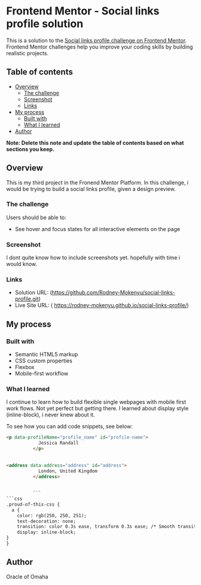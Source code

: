 # Frontend Mentor - Social links profile solution

This is a solution to the [Social links profile challenge on Frontend Mentor](https://www.frontendmentor.io/challenges/social-links-profile-UG32l9m6dQ). Frontend Mentor challenges help you improve your coding skills by building realistic projects. 

## Table of contents

- [Overview](#overview)
  - [The challenge](#the-challenge)
  - [Screenshot](#screenshot)
  - [Links](#links)
- [My process](#my-process)
  - [Built with](#built-with)
  - [What I learned](#what-i-learned)
- [Author](#author)


**Note: Delete this note and update the table of contents based on what sections you keep.**

## Overview
This is my third project in the Fronend Mentor Platform.
In this challenge, i would be trying to build a social links profile, given a design preview.
### The challenge

Users should be able to:

- See hover and focus states for all interactive elements on the page

### Screenshot

I dont quite know how to include screenshots yet. hopefully with time i would know.



### Links

- Solution URL: (https://github.com/Rodney-Mokenyu/social-links-profile.git)
- Live Site URL: ( https://rodney-mokenyu.github.io/social-links-profile/)

## My process

### Built with

- Semantic HTML5 markup
- CSS custom properties
- Flexbox
- Mobile-first workflow

### What I learned

I continue to learn how to build flexible single webpages with mobile first work flows.
Not yet perfect but getting there.
I learned about display style (inline-block), i never knew about it.

To see how you can add code snippets, see below:

```html
<p data-profileName="profile_name" id="profile-name">
            Jessica Randall
          </p>
          
          
<address data-address="address" id="address">
            London, United Kingdom
          </address>
     
     
          ```
```css
.proud-of-this-css {
  a {
    color: rgb(250, 250, 251);
    text-decoration: none;
    transition: color 0.3s ease, transform 0.3s ease; /* Smooth transition */
    display: inline-block;
}
}
```

## Author
Oracle of Omaha
